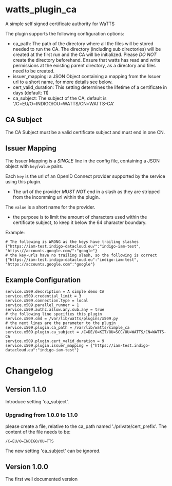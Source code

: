 # watts_plugin_ca
A simple self signed certificate authority for WaTTS

The plugin supports the following configuration options:
- ca_path: The path of the directory where all the files will be stored needed to run the CA. The directory (including sub directories) will be created at the first run and the CA will be initialized. Please *DO NOT* create the directory beforehand. Ensure that watts has read and write permissions at the existing parent directory, as a directory and files need to be created.
- issuer_mapping: a JSON Object containing a mapping from the Issuer url to a short name, for more details see below.
- cert_valid_duration: This setting determines the lifetime of a certificate in days (default: 11)
- ca_subject: The subject of the CA, default is '/C=EU/O=INDIGO/OU=WATTS/CN=WATTS-CA'

## CA Subject
The CA Subject must be a valid certificate subject and must end in one CN.

## Issuer Mapping
The Issuer Mapping is a *SINGLE* line in the config file, containing a JSON object with
`key`/`value` pairs.

Each `key` is the url of an OpenID Connect provider supported by the service
using this plugin.
 - The url of the provider *MUST NOT* end in a slash as they are stripped from the incomming url
within the plugin.

The `value` is a short name for the provider.
 - the purpose is to limit the amount of characters used within the certificate subject, to keep it below the 64 character boundary.

Example:
```
# The following is WRONG as the keys have trailing slashes
{"https://iam-test.indigo-datacloud.eu/":"indigo-iam-test", "https://accounts.google.com/":"google"}
# the key-urls have no trailing slash, so the following is correct
{"https://iam-test.indigo-datacloud.eu":"indigo-iam-test", "https://accounts.google.com":"google"}
```

## Example Configuration
```
service.x509.description = A simple demo CA
service.x509.credential_limit = 3
service.x509.connection.type = local
service.x509.parallel_runner = 1
service.x509.authz.allow.any.sub.any = true
# the following line specifies this plugin
service.x509.cmd = /var/lib/watts/plugins/x509.py
# the next lines are the parameter to the plugin
service.x509.plugin.ca_path = /var/lib/watts/simple_ca
service.x509.plugin.ca_subject = /C=DE/O=KIT/OU=SCC/OU=WATTS/CN=WATTS-CA
service.x509.plugin.cert_valid_duration = 9
service.x509.plugin.issuer_mapping = {"https://iam-test.indigo-datacloud.eu":"indigo-iam-test"}
```

# Changelog
## Version 1.1.0
Introduce setting 'ca_subject'.

### Upgrading from 1.0.0 to 1.1.0
please create a file, relative to the ca_path named './private/cert_prefix'.
The content of the file needs to be:
```
/C=EU/O=INDIGO/OU=TTS
```
The new setting 'ca_subject' can be ignored.

## Version 1.0.0
The first well documented version
